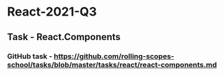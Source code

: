 # React-2021-Q3

## Task - React.Components

### GitHub task - https://github.com/rolling-scopes-school/tasks/blob/master/tasks/react/react-components.md
